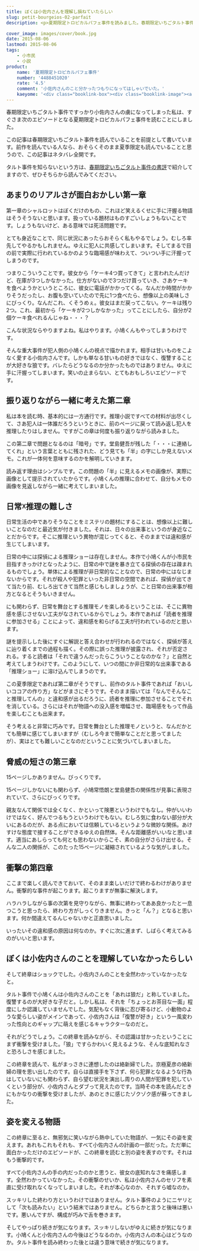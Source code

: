 ```yaml
---
title: ぼくは小佐内さんを理解し損ねていたらしい
slug: petit-bourgeios-02-parfait
description: <p>夏期限定トロピカルパフェ事件を読みました。春期限定いちごタルト事件ですっかり小佐内さんの虜になってしまったからです。タルト事件を読んでいない人は、ぜひそちらから。ネタバレ注意。1巻の比ではないびっくりな展開が待っています。</p>

cover_image: images/cover/book.jpg
date: 2015-08-06
lastmod: 2015-08-06
tags: 
    - 小市民
    - 小説
product:
    name: '夏期限定トロピカルパフェ事件'
    number: '4488451020'
    rate: '4.5'
    comment: '小佐内さんのこと分かったつもりになってはしゃいでいた。'
    kaeyome: '<div class="booklink-box"><div class="booklink-image"><a href="http://www.amazon.co.jp/exec/obidos/asin/4488451020/illusionspace-22/" target="_blank" ><img src="http://ecx.images-amazon.com/images/I/5149AFG4EPL._SL160_.jpg" style="border: none;" /></a></div><div class="booklink-info"><div class="booklink-name"><a href="http://www.amazon.co.jp/exec/obidos/asin/4488451020/illusionspace-22/" target="_blank" >夏期限定トロピカルパフェ事件 (創元推理文庫)</a><div class="booklink-powered-date">posted with <a href="http://yomereba.com" rel="nofollow" target="_blank">ヨメレバ</a></div></div><div class="booklink-detail">米澤 穂信 東京創元社 2006-04-11    </div><div class="booklink-link2"><div class="shoplinkamazon"><a href="http://www.amazon.co.jp/exec/obidos/asin/4488451020/illusionspace-22/" target="_blank" >Amazon</a></div><div class="shoplinkkindle"><a href="http://www.amazon.co.jp/exec/obidos/ASIN/B007RI8CIU/illusionspace-22/" target="_blank" >Kindle</a></div><div class="shoplinkrakuten"><a href="http://hb.afl.rakuten.co.jp/hgc/11acbc01.369b1bf6.11acbc02.cabf9fe9/?pc=http%3A%2F%2Fbooks.rakuten.co.jp%2Frb%2F3988524%2F%3Fscid%3Daf_ich_link_urltxt%26m%3Dhttp%3A%2F%2Fm.rakuten.co.jp%2Fev%2Fbook%2F" target="_blank" >楽天ブックス</a></div>                  	  <div class="shoplinkkino"><a href="http://ck.jp.ap.valuecommerce.com/servlet/referral?sid=3085416&pid=882196163&vc_url=http%3A%2F%2Fwww.kinokuniya.co.jp%2Ff%2Fdsg-01-9784488451028" target="_blank" >紀伊國屋書店<img src="http://ad.jp.ap.valuecommerce.com/servlet/gifbanner?sid=3085416&pid=882196163" height="1" width="1" border="0"></a></div>	  	  	</div></div><div class="booklink-footer"></div></div>'
---
```


<p>春期限定いちごタルト事件ですっかり小佐内さんの虜になってしまった私は、すぐさま次のエピソードとなる夏期限定トロピカルパフェ事件を読むことにしました。</p>
<p>この記事は春期限定いちごタルト事件を読んでいることを前提として書いています。前作を読んでいる人なら、おそらくそのまま夏季限定も読んでいることと思うので、この記事はネタバレ全開です。</p>
<p>タルト事件を知らないという方は、<a href="https://wantit.gcreate.jp/petit_bourgeios_01_ichigo/">春期限定いちごタルト事件の書評</a>で紹介してますので、ぜひそちらから読んでみてください。</p>
<h2>あまりのリアルさが面白おかしい第一章</h2>
<p>第一章のシャルロットはぼくだけのもの、これほど笑えるくせに手に汗握る物語はそうそうないと思います。扱っている題材はものすごいしょうもないことです。しょうもないけど、ある意味では死活問題です。</p>
<p>とても身近なことで、同じ状況にあったらおそらく私もやるでしょう。むしろ率先してやるかもしれません。ゆえに犯人に共感してしまいます。そしてまるで目の前で実際に行われているかのような臨場感が味わえて、ついつい手に汗握ってしまうのです。</p>
<p>つまりこういうことです。彼女から「ケーキ4つ買ってきて」と言われたんだけど、在庫が3つしかなかった。仕方がないので3つだけ買っていき、さあケーキを食べようかというところに、彼女に電話がかかってくる。なんだか時間がかかりそうだったし、お腹も空いていたので先に1つ食べたら、想像以上の美味しさにびっくり。なんだこれ、くそうめぇ。彼女はまだ戻ってこない。ケーキは残り2つ。これ、最初から「ケーキが2つしかなかった」ってことにしたら、自分が2個ケーキ食べれるんじゃね・・・？</p>
<p>こんな状況ならやりますよね。私はやります。小鳩くんもやってしまうわけです。</p>
<p>そんな重大事件が犯人側の小鳩くんの視点で描かれます。相手は甘いものをこよなく愛する小佐内さんです。しかも単なる甘いもの好きではなく、復讐することが大好きな狼です。バレたらどうなるのか分かったものではありません。ゆえに手に汗握ってしまいます。笑いの止まらない、とてもおもしろいエピソードです。</p>
<h2>振り返りながら一緒に考えた第二章</h2>
<p>私は本を読む時、基本的には一方通行です。推理小説ですべての材料が出尽くして、さあ犯人は一体誰だろうというときに、前のページに戻って読み返し犯人を推理したりはしません。ですがこの章は何度も振り返りながら読みました。</p>
<p>この第二章で問題となるのは「暗号」です。堂島健吾が残した「・・・に連絡してくれ」という言葉とともに残された、どう見ても「半」の字にしか見えないメモ。これが一体何を意味するのかを解明していきます。</p>
<p>読み返す理由はシンプルです。この問題の「半」に見えるメモの画像が、実際に画像として提示されていたからです。小鳩くんの推理に合わせて、自分もメモの画像を見返しながら一緒に考えてしまいました。</p>
<h2>日常☓推理の難しさ</h2>
<p>日常生活の中でありそうなことをミステリの題材にすることは、想像以上に難しいことなのだと最近気が付きました。それは、日々の出来事というのが身近なことだからです。そこに推理という異物が混じってくると、そのままでは違和感が生じてしまいます。</p>
<p>日常の中には探偵による推理ショーは存在しません。本作で小鳩くんが小市民を目指すきっかけとなったように、日常の中で謎を暴き立てる探偵の存在は疎まれるものでしょう。単体による推理が非日常的なことなので、日常の中にはなじまないからです。それが殺人や犯罪といった非日常の空間であれば、探偵が出てきて当たり前、むしろ出てきて当然と感じもしましょうが、こと日常の出来事が相方となるとそうもいきません。</p>
<p>にも関わらず、日常を舞台とする推理モノを楽しめるということは、そこに異物感を感じさせない工夫がなされているからでしょう。本作であれば「読者を推理に参加させる」ことによって、違和感を和らげる工夫が行われているのだと思います。</p>
<p>謎を提示しした後にすぐに解説と答え合わせが行われるのではなく、探偵が答えに辿り着くまでの過程も描く。その際に誤った推理が披露され、それが否定される。すると読者は「それで違うんだったらこういうことなのかな？」と自然と考えてしまうわけです。このようにして、いつの間にか非日常的な出来事である「推理ショー」に溶け込んでしまうのです。</p>
<p>この夏季限定であれば第二章がそうですし、前作のタルト事件であれば「おいしいココアの作り方」などがまさにそうです。そのまま描いては「なんでそんなこと推理してんの」と違和感が出るだろうに、読者を推理に参加させることでそれを消している。さらにはそれが物語への没入感を増幅させ、臨場感をもって作品を楽しむことも出来ます。</p>
<p>そう考えると非常に巧みです。日常を舞台とした推理モノというと、なんだかとても簡単に感じてしまいますが（むしろ今まで簡単なことだと思ってましたが）、実はとても難しいことなのだということに気づいてしまいました。</p>
<h2>脅威の短さの第三章</h2>
<p>15ページしかありません。びっくりです。</p>
<p>15ページしかないにも関わらず、小鳩常悟朗と堂島健吾の関係性が見事に表現されていて、さらにびっくりです。</p>
<p>親友なんて関係では全くなく、かといって険悪というわけでもなし。仲がいいわけではなく、好んでつるもうというわけでもない。むしろ気に食わない部分が大いにあるのだが、ある点においては信頼しているというような微妙な関係。あけすけな態度で接することができるゆえの自然体。そんな距離感がいいなと思います。適当にあしらっても何とも思わないからこそ、素の自分がさらけ出せる。そんな二人の関係が、このたった15ページに凝縮されているような気がしました。</p>
<h2>衝撃の第四章</h2>
<p>ここまで楽しく読んできておいて、そのまま楽しいだけで終わるわけがありません。衝撃的な事件が起こります。起こりますが無事に解決します。</p>
<p>ハラハラしながら事の次第を見守りながら、無事に終わってああ良かったと一息つこうと思ったら、終わり方がしっくりきません。きっと「ん？」となると思います。何か間違えてるんじゃないかと正直思いました。</p>
<p>いったいその違和感の原因は何なのか。すぐに次に進まず、しばらく考えてみるのがいいと思います。</p>
<h2>ぼくは小佐内さんのことを理解していなかったらしい</h2>
<p>そして終章はショックでした。小佐内さんのことを全然わかっていなかったなと。</p>
<p>タルト事件で小鳩くんは小佐内さんのことを「あれは狼だ」と称していました。復讐するのが大好きな子だと。しかし私は、それを「ちょっとお茶目な一面」程度にしか認識していませんでした。気配もなく背後に忍び寄るけど、小動物のような愛らしい姿がメインであって、小佐内さんは「復讐が好き」という一風変わった性向とのギャップに萌えを感じるキャラクターなのだと。</p>
<p>それがどうでしょう。この終章を読みながら、その認識は甘かったということにまず衝撃を受けました。「狼」ですらかわいく見えるような、そんな底知れなさと恐ろしさを感じました。</p>
<p>この終章を読んで、私がまっさきに連想したのは絡新婦でした。京極夏彦の絡新婦の理を思い出したのです。自らは直接手を下さず、何ら犯罪となるような行為はしていないにも関わらず、自ら望む状況を演出し周りの人間が犯罪を犯していくという部分が、小佐内さんとダブって見えたのです。当時その本を読んだときにもかなりの衝撃を受けましたが、あのときに感じたゾクゾク感が蘇ってきました。</p>
<h2>姿を変える物語</h2>
<p>この終章に至ると、無邪気に笑いながら熱中していた物語が、一気にその姿を変えます。あれもこれもそれも、すべて小佐内さんの計画の一部だった。ただ単に面白かっただけのエピソードが、この終章を読むと別の姿を表すのです。それはもう衝撃的です。</p>
<p>すべて小佐内さんの手の内だったのかと思うと、彼女の底知れなさを痛感します。全然わかっていなかった。その衝撃のせいか、私は小佐内さんのセリフを素直に受け取れなくなってしまいました。それが本心なのか、それすら嘘なのか。</p>
<p>スッキリした終わり方というわけではありません。タルト事件のようにニヤリとして「次も読みたい」という結末ではありません。どちらかと言うと後味は悪いです。悪いんですが、構成が巧みで舌を巻きます。</p>
<p>そしてやっぱり続きが気になります。スッキリしないがゆえに続きが気になります。小鳩くんと小佐内さんの今後はどうなるのか。小佐内さんの本心はどうなのか。タルト事件を読み終わった後とは違う意味で続きが気になります。</p>

  